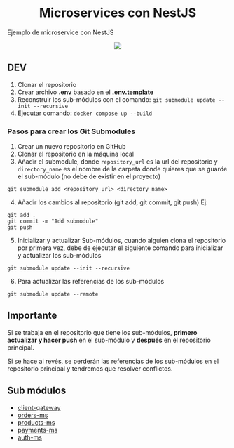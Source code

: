 <h1 align="center"> Microservices con NestJS </h1>

Ejemplo de microservice con NestJS

<p align="center">
  <a href="https://skillicons.dev">
    <img src="https://skillicons.dev/icons?i=nest,typescript,docker,postgres,sqlite,mongo" />
  </a>
</p>

## DEV

1. Clonar el repositorio
2. Crear archivo **.env** basado en el [**.env.template**](./.env.template)
3. Reconstruir los sub-módulos con el comando: `git submodule update --init --recursive`
4. Ejecutar comando: `docker compose up --build`

### Pasos para crear los Git Submodules

1. Crear un nuevo repositorio en GitHub
2. Clonar el repositorio en la máquina local
3. Añadir el submodule, donde `repository_url` es la url del repositorio y `directory_name` es el nombre de la carpeta donde quieres que se guarde el sub-módulo (no debe de existir en el proyecto)

```
git submodule add <repository_url> <directory_name>
```

4. Añadir los cambios al repositorio (git add, git commit, git push)
   Ej:

```
git add .
git commit -m "Add submodule"
git push
```

5. Inicializar y actualizar Sub-módulos, cuando alguien clona el repositorio por primera vez, debe de ejecutar el siguiente comando para inicializar y actualizar los sub-módulos

```
git submodule update --init --recursive
```

6. Para actualizar las referencias de los sub-módulos

```
git submodule update --remote
```

## Importante

Si se trabaja en el repositorio que tiene los sub-módulos, **primero actualizar y hacer push** en el sub-módulo y **después** en el repositorio principal.

Si se hace al revés, se perderán las referencias de los sub-módulos en el repositorio principal y tendremos que resolver conflictos.

## Sub módulos

- [client-gateway](https://github.com/Nest-Microservices-MFY/client-gateway.git)
- [orders-ms](https://github.com/Nest-Microservices-MFY/orders-microservice.git)
- [products-ms](https://github.com/Nest-Microservices-MFY/products-microservice.git)
- [payments-ms](https://github.com/Nest-Microservices-MFY/payments-microservice.git)
- [auth-ms](https://github.com/Nest-Microservices-MFY/auth-microservice.git)
